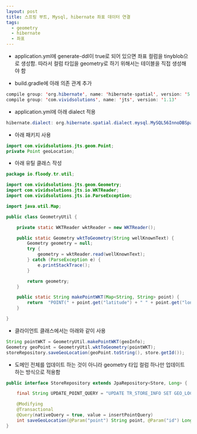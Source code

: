 ```yaml
---
layout: post
title: 스프링 부트, Mysql, hibernate 좌표 데이터 연결
tags:
  - geometry
  - hibernate
  - 좌표
---
```


* application.yml에 generate-ddl이 true로 되어 있으면 좌표 컬럼을 tinyblob으로 생성함. 따라서 컬럼 타입을 geometry로 하기 위해서는 테이블을 직접 생성해야 함

* build.gradle에 아래 의존 관계 추가

```java
compile group: 'org.hibernate', name: 'hibernate-spatial', version: '5.4.12.Final'
compile group: 'com.vividsolutions', name: 'jts', version: '1.13'
```

* application.yml에 아래 dialect 적용

```java
hibernate.dialect: org.hibernate.spatial.dialect.mysql.MySQL56InnoDBSpatialDialect
```

* 아래 패키지 사용

```java
import com.vividsolutions.jts.geom.Point;
private Point geoLocation;
```

* 아래 유틸 클래스 작성

```java
package io.floody.tr.util;

import com.vividsolutions.jts.geom.Geometry;
import com.vividsolutions.jts.io.WKTReader;
import com.vividsolutions.jts.io.ParseException;

import java.util.Map;

public class GeometryUtil {

    private static WKTReader wktReader = new WKTReader();

    public static Geometry wktToGeometry(String wellKnownText) {
        Geometry geometry = null;
        try {
            geometry = wktReader.read(wellKnownText);
        } catch (ParseException e) {
            e.printStackTrace();
        }

        return geometry;
    }

    public static String makePointWKT(Map<String, String> point) {
        return  "POINT(" + point.get("latitude") + " " + point.get("longitude") + ")";
    }

}
```

* 클라이언트 클래스에서는 아래와 같이 사용

```java
String pointWKT = GeometryUtil.makePointWKT(geoInfo);
Geometry geoPoint = GeometryUtil.wktToGeometry(pointWKT);
storeRepository.saveGeoLocation(geoPoint.toString(), store.getId());
```

* 도메인 전체를 업데이트 하는 것이 아니라 geometry 타입 컬럼 하나만 업데이트 하는 방식으로 적용함

```java
public interface StoreRepository extends JpaRepository<Store, Long> {

    final String UPDATE_POINT_QUERY = "UPDATE TR_STORE_INFO SET GEO_LOCATION = ST_GEOMFROMTEXT(:point, 4326) where store_id = :id";

    @Modifying
    @Transactional
    @Query(nativeQuery = true, value = insertPointQuery)
    int saveGeoLocation(@Param("point") String point, @Param("id") Long id);
}
```
